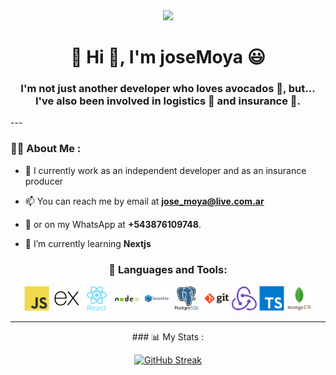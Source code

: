 <div id="header" align="center">
    <img src="https://media.giphy.com/media/QZkpIdieotn3i/giphy.gif" width="200" />
    <h1 align="center">👋 Hi 👋, I'm joseMoya 😃</h1>
    <h3 align="center">I'm not just another developer who loves avocados 🥑, but... I've also been involved in logistics 🚀 and insurance 👐.</h3>
</div>
---

### 👨‍💻 About Me :

- 📝 I currently work as an independent developer and as an insurance producer

- 📫 You can reach me by email at **jose_moya@live.com.ar**

- 📱 or on my WhatsApp at **+543876109748**.

- 🌱 I’m currently learning **Nextjs**


<div align="center">
    <h3>🔨 Languages and Tools:</h3>
    <div>
      <img src="https://github.com/devicons/devicon/blob/master/icons/javascript/javascript-original.svg" title="JavaScript" alt="JavaScript" width="40" height="40"/>&nbsp;
      <img src="https://github.com/devicons/devicon/blob/master/icons/express/express-original.svg" title="Express" alt="Express" width="40" height="40"/>&nbsp;
      <img src="https://github.com/devicons/devicon/blob/master/icons/react/react-original-wordmark.svg" title="React" alt="React" width="40" height="40"/>&nbsp;
      <img src="https://github.com/devicons/devicon/blob/master/icons/nodejs/nodejs-original-wordmark.svg" title="Node" alt="Node" width="40" height="40"/>&nbsp;
      <img src="https://github.com/devicons/devicon/blob/master/icons/sequelize/sequelize-original-wordmark.svg"  title="Sequelize" alt="Sequelize" width="40" height="40"/>&nbsp;
      <img src="https://github.com/devicons/devicon/blob/master/icons/postgresql/postgresql-original-wordmark.svg" title="Postgres" alt="Postgres" width="40" height="40"/>&nbsp;
      <img src="https://github.com/devicons/devicon/blob/master/icons/git/git-original-wordmark.svg" title="Git" **alt="Git" width="40" height="40"/>
      <img src="https://github.com/devicons/devicon/blob/master/icons/redux/redux-original.svg" title="Redux" **alt="Redux" width="40" height="40"/>
      <img src="https://github.com/devicons/devicon/blob/master/icons/typescript/typescript-original.svg" title="typescript" **alt="typescript" width="40" height="40"/>        
      <img src="https://github.com/devicons/devicon/blob/master/icons/mongodb/mongodb-original-wordmark.svg" title="mongodb" **alt="mongodb" width="40" height="40"/>
    </div>
</div>

---
<div align='center'>
### 📊 My Stats :
    
[![GitHub Streak](http://github-readme-streak-stats.herokuapp.com?user=josecitomoya&theme=onedark)](https://git.io/streak-stats)
</div>
